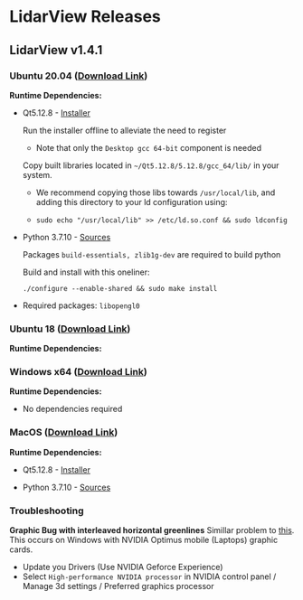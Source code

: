 # LidarView Releases

## LidarView v1.4.1

### Ubuntu 20.04 ([Download Link](http://www.example.org))

**Runtime Dependencies:**

* Qt5.12.8 - [Installer](https://download.qt.io/official_releases/qt/5.12/5.12.8/qt-opensource-linux-x64-5.12.8.run)

    Run the installer offline to alleviate the need to register
    
    * Note that only the `Desktop gcc 64-bit` component is needed
    
    Copy built libraries located in `~/Qt5.12.8/5.12.8/gcc_64/lib/` in your system.
    
    * We recommend copying those libs towards `/usr/local/lib`, and adding this directory to your ld configuration using:
    
    * `sudo echo "/usr/local/lib" >> /etc/ld.so.conf && sudo ldconfig`
    
* Python 3.7.10 - [Sources](https://www.python.org/downloads/release/python-3710/)

    Packages `build-essentials, zlib1g-dev` are required to build python

    Build and install with this oneliner:
    
    `./configure --enable-shared && sudo make install`
  
* Required packages: `libopengl0`

### Ubuntu 18 ([Download Link](http://www.example.org))

**Runtime Dependencies:**

### Windows x64 ([Download Link](http://www.example.org))

**Runtime Dependencies:**

* No dependencies required

### MacOS ([Download Link](http://www.example.org))

**Runtime Dependencies:**

* Qt5.12.8 - [Installer](https://download.qt.io/official_releases/qt/5.12/5.12.8/qt-opensource-linux-x64-5.12.8.run)

* Python 3.7.10 - [Sources](https://www.python.org/downloads/release/python-3710/)

### Troubleshooting 

**Graphic Bug with interleaved horizontal greenlines**
Simillar problem to [this](https://discourse.slicer.org/t/green-horizontal-lines-appear-in-slicer-4-10-2-at-startup/12090).
This occurs on Windows with NVIDIA Optimus mobile (Laptops) graphic cards.

- Update you Drivers (Use NVIDIA Geforce Experience)
- Select `High-performance NVIDIA processor` in NVIDIA control panel / Manage 3d settings / Preferred graphics processor

